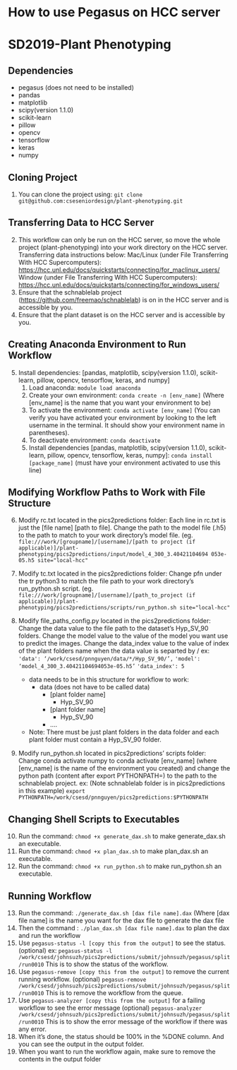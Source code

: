 # How to use Pegasus on HCC server
# SD2019-Plant Phenotyping

## Dependencies
* pegasus (does not need to be installed)
* pandas
* matplotlib
* scipy(version 1.1.0)
* scikit-learn
* pillow
* opencv
* tensorflow
* keras
* numpy

## Cloning Project
1. You can clone the project using: `git clone git@github.com:cseseniordesign/plant-phenotyping.git`

## Transferring Data to HCC Server
2. This workflow can only be run on the HCC server, so move the whole project (plant-phenotyping) into your work directory on the HCC server. Transferring data instructions below:
Mac/Linux (under File Transferring With HCC Supercomputers): <https://hcc.unl.edu/docs/quickstarts/connecting/for_maclinux_users/> 
Window (under File Transferring With HCC Supercomputers): <https://hcc.unl.edu/docs/quickstarts/connecting/for_windows_users/>
3. Ensure that the schnablelab project (<https://github.com/freemao/schnablelab>) is on in the HCC server and is accessible by you.
4. Ensure that the plant dataset is on the HCC server and is accessible by you. 

## Creating Anaconda Environment to Run Workflow
5. Install dependencies: [pandas, matplotlib, scipy(version 1.1.0), scikit-learn, pillow, opencv, tensorflow, keras, and numpy]
    1. Load anaconda: `module load anaconda`
    2. Create your own environment: `conda create -n [env_name]` (Where [env_name] is the name that you want your environment to be) 
    3. To activate the environment: `conda activate [env_name]` (You can verify you have activated your environment by looking to the left username in the terminal. It should show your environment name in parentheses). 
    4. To deactivate environment: `conda deactivate`
    5. Install dependencies [pandas, matplotlib, scipy(version 1.1.0), scikit-learn, pillow, opencv, tensorflow, keras, numpy]: `conda install [package_name]` (must have your environment activated to use this line)

## Modifying Workflow Paths to Work with File Structure
6. Modify rc.txt located in the pics2predictions folder: Each line in rc.txt is just the [file name] [path to file]. Change the path to the model file (.h5) to the path to match to your work directory’s model file. (eg. `file:///work/[groupname]/[username]/[path to project (if applicable)]/plant-phenotyping/pics2predictions/input/model_4_300_3.40421104694 053e-05.h5 site="local-hcc"`
7. Modify tc.txt located in the pics2predictions folder: Change pfn under the tr python3 to match the file path to your work directory’s run_python.sh script. (eg. `file:///work/[groupname]/[username]/[path_to_project (if applicable)]/plant-phenotyping/pics2predictions/scripts/run_python.sh site="local-hcc"`
8. Modify file\_paths\_config.py located in the pics2predictions folder: Change the data value to the file path to the dataset’s Hyp\_SV\_90 folders. Change the model value to the value of the model you want use to predict the images. Change the data\_index value to the value of index of the plant folders name when the data value is separted by /  ex: 
    ` 'data': ‘/work/csesd/pnnguyen/data/*/Hyp_SV_90/’,`
     `'model': ‘model_4_300_3.40421104694053e-05.h5’`
     `'data_index': 5`
    * data needs to be in this structure for workflow to work:
        * data (does not have to be called data)
            * [plant folder name]
                * Hyp\_SV\_90
            * [plant folder name]
                * Hyp\_SV\_90
            * ....
    * Note: There must be just plant folders in the data folder and each plant folder must contain a Hyp\_SV\_90 folder.

9. Modify run_python.sh located in pics2predictions’ scripts folder: Change conda activate numpy to conda activate [env_name] (where [env_name] is the name of the environment you created) and change the python path (content after export PYTHONPATH=) to the path to the schnablelab project. ex: (Note schnablelab folder is in pics2predictions in this example) 
`export PYTHONPATH=/work/csesd/pnnguyen/pics2predictions:$PYTHONPATH`

## Changing Shell Scripts to Executables
10. Run the command: `chmod +x generate_dax.sh` to make generate_dax.sh an executable. 
11. Run the command: `chmod +x plan_dax.sh` to make plan_dax.sh an executable.
12. Run the command: `chmod +x run_python.sh` to make run_python.sh an executable.  

## Running Workflow
13. Run the command: 
`./generate_dax.sh [dax file name].dax` 
(Where [dax file name] is the name you want for the dax file to generate the dax file 
14. Then the command : 
`./plan_dax.sh [dax file name].dax`
to plan the dax and run the workflow
15. Use `pegasus-status -l [copy this from the output]` to see the status. (optional)
ex: `pegasus-status -l /work/csesd/johnsuzh/pics2predictions/submit/johnsuzh/pegasus/split/run0010`
This is to show the status of the workflow.
16. Use `pegasus-remove [copy this from the output]` to remove the current running workflow. (optional)
`pegasus-remove /work/csesd/johnsuzh/pics2predictions/submit/johnsuzh/pegasus/split/run0010`
This is to remove the workflow from the queue.
17. Use `pegasus-analyzer [copy this from the output]` for a failing workflow to see the error message (optional)
`pegasus-analyzer /work/csesd/johnsuzh/pics2predictions/submit/johnsuzh/pegasus/split/run0010`
This is to show the error message of the workflow if there was any error.
18. When it’s done, the status should be 100% in the %DONE column. And you can see the output in the output folder.
19. When you want to run the workflow again, make sure to remove the contents in the output folder